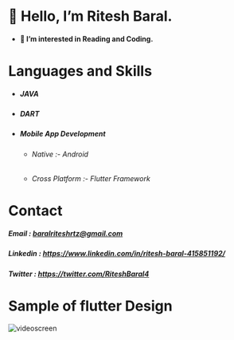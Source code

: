 # 👋 Hello, I’m Ritesh Baral.


* #### 👀 I’m interested in Reading and Coding. 


# Languages and Skills

   * #####  JAVA
   * #####  DART
   * #####  Mobile App Development 
        * ######  Native         :- Android
        * ######  Cross Platform :- Flutter Framework 
        
    
   
# Contact

  #####  Email     : baralriteshrtz@gmail.com
  #####  Linkedin  : https://www.linkedin.com/in/ritesh-baral-415851192/
  #####  Twitter   : https://twitter.com/RiteshBaral4 
                      
                      
# Sample of flutter Design 
  ![videoscreen](https://user-images.githubusercontent.com/53189504/141793238-f07a4509-0487-48c4-a192-ebbd04619954.png)


                     
                     
<!---
Ritesh-056/Ritesh-056 is a ✨ special ✨ repository because its `README.md` (this file) appears on your GitHub profile.
You can click the Preview link to take a look at your changes.
--->
